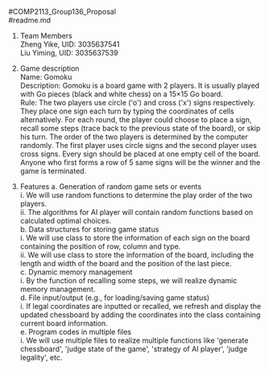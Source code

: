 #COMP2113_Group136_Proposal  
#readme.md  

1. Team Members    
Zheng Yike, UID:  3035637541   
Liu Yiming, UID: 3035637539    


2. Game description   
Name: Gomoku  
Description: Gomoku is a board game with 2 players. It is usually played with Go pieces (black and white chess) on a 15×15 Go board.  
Rule: The two players use circle ('o') and cross ('x') signs respectively. They place one sign each turn by typing the coordinates of cells alternatively. For each round, the player could choose to place a sign, recall some steps (trace back to the previous state of the board), or skip his turn. The order of the two players is determined by the computer randomly. The first player uses circle signs and the second player uses cross signs. Every sign should be placed at one empty cell of the board. Anyone who first forms a row of 5 same signs will be the winner and the game is terminated.   

3. Features 
  a. Generation of random game sets or events  
    i. We will use random functions to determine the play order of the two players.  
    ii. The algorithms for AI player will contain random functions based on calculated optimal choices.  
  b. Data structures for storing game status  
    i. We will use class to store the information of each sign on the board containing the position of row, column and type.  
    ii. We will use class to store the information of the board, including the length and width of the board and the position of the last piece.  
  c. Dynamic memory management  
    i. By the function of recalling some steps, we will realize dynamic memory management.  
  d. File input/output (e.g., for loading/saving game status)  
    i. If legal coordinates are inputted or recalled, we refresh and display the updated chessboard by adding the coordinates into the class containing current board information.  
  e. Program codes in multiple files  
    i. We will use multiple files to realize multiple functions like 'generate chessboard', 'judge state of the game', 'strategy of AI player', 'judge legality', etc.  

